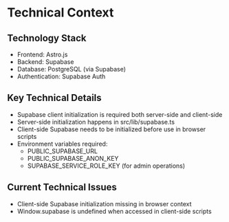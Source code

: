 # Technical Context

## Technology Stack
- Frontend: Astro.js
- Backend: Supabase
- Database: PostgreSQL (via Supabase)
- Authentication: Supabase Auth

## Key Technical Details
- Supabase client initialization is required both server-side and client-side
- Server-side initialization happens in src/lib/supabase.ts
- Client-side Supabase needs to be initialized before use in browser scripts
- Environment variables required:
  - PUBLIC_SUPABASE_URL
  - PUBLIC_SUPABASE_ANON_KEY
  - SUPABASE_SERVICE_ROLE_KEY (for admin operations)

## Current Technical Issues
- Client-side Supabase initialization missing in browser context
- Window.supabase is undefined when accessed in client-side scripts